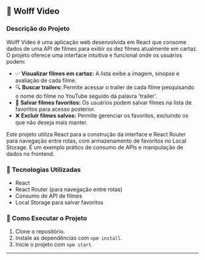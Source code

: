 ## 🎥 Wolff Video

### Descrição do Projeto
Wolff Video é uma aplicação web desenvolvida em React que consome dados de uma API de filmes para exibir os dez filmes atualmente em cartaz. O projeto oferece uma interface intuitiva e funcional onde os usuários podem:

- ✅ **Visualizar filmes em cartaz:** A lista exibe a imagem, sinopse e avaliação de cada filme.
- 🔍 **Buscar trailers:** Permite acessar o trailer de cada filme pesquisando o nome do filme no YouTube seguido da palavra 'trailer'.
- 💾 **Salvar filmes favoritos:** Os usuários podem salvar filmes na lista de favoritos para acesso posterior.
- ❌ **Excluir filmes salvos:** Permite gerenciar os favoritos, excluindo os que não deseja mais manter.

Este projeto utiliza React para a construção da interface e React Router para navegação entre rotas, com armazenamento de favoritos no Local Storage. É um exemplo prático de consumo de APIs e manipulação de dados no frontend.

### 🚀 Tecnologias Utilizadas
- React
- React Router (para navegação entre rotas)
- Consumo de API de filmes
- Local Storage para salvar favoritos

### 📌 Como Executar o Projeto
1. Clone o repositório.
2. Instale as dependências com `npm install`.
3. Inicie o projeto com `npm start`.

---

